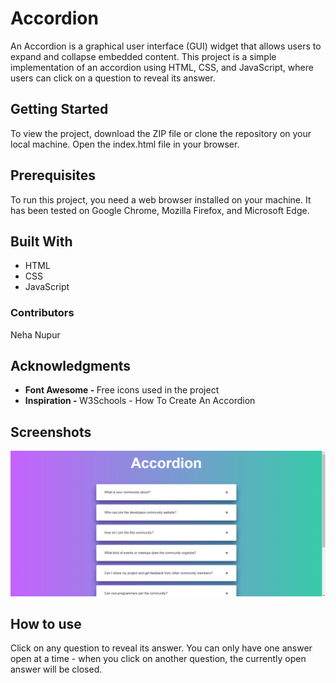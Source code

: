 # Accordion

An Accordion is a graphical user interface (GUI) widget that allows users to expand and collapse embedded content. This project is a simple implementation of an accordion using HTML, CSS, and JavaScript, where users can click on a question to reveal its answer.

## Getting Started

To view the project, download the ZIP file or clone the repository on your local machine. Open the index.html file in your browser.

## Prerequisites

To run this project, you need a web browser installed on your machine. It has been tested on Google Chrome, Mozilla Firefox, and Microsoft Edge.

## Built With
<ul>
  <li>HTML</li>
  <li>CSS</li>
  <li>JavaScript</li>
</ul>

### Contributors
  Neha Nupur
  
 ## Acknowledgments
  <ul>
    <li><strong>Font Awesome - </strong>Free icons used in the project</li>
  <li><strong>Inspiration - </strong>W3Schools - How To Create An Accordion</li>
</ul>

## Screenshots
   <img src="Accordion.png" alt="Accordion">
 
## How to use
  Click on any question to reveal its answer. You can only have one answer open at a time - when you click on another question, the currently open answer will be closed.
   
